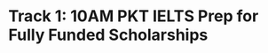 # Track 1: 10AM PKT IELTS Prep for Fully Funded Scholarships

<!-- - ## Week 1

   1. [Day 1](https://www.facebook.com/iCodeguru/videos/1005799794389350)
   2. [Day 2](https://www.facebook.com/iCodeguru/videos/1151001726012960)
   3. [Day 3](https://www.facebook.com/iCodeguru/videos/489801193568229)
   4. [Day 4](https://www.facebook.com/iCodeguru/videos/1130186744936211)
   5. [Day 5](https://www.facebook.com/iCodeguru/videos/2641160382723904) -->

<!-- - ## Week 

   1. [Day 1]()
   2. [Day 2]()
   3. [Day 3]()
   4. [Day 4]()
   5. [Day 5]() -->